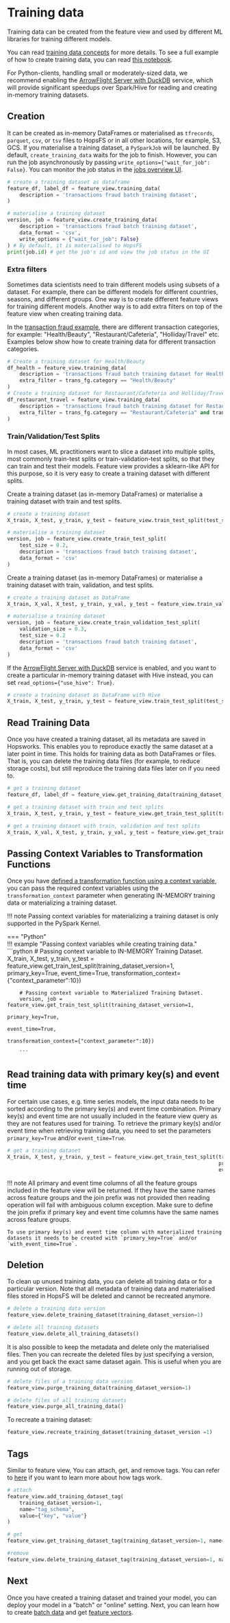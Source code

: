 # Training data

Training data can be created from the feature view and used by different ML libraries for training different models.

You can read [training data concepts](../../../concepts/fs/feature_view/offline_api.md) for more details. To see a full example of how to create training data, you can read [this notebook](https://github.com/logicalclocks/hopsworks-tutorials/blob/master/batch-ai-systems/fraud_batch/2_fraud_batch_training_pipeline.ipynb).

For Python-clients, handling small or moderately-sized data, we recommend enabling the [ArrowFlight Server with DuckDB](../../../setup_installation/common/arrow_flight_duckdb.md) service,
which will provide significant speedups over Spark/Hive for reading and creating in-memory training datasets.

## Creation
It can be created as in-memory DataFrames or materialised as `tfrecords`, `parquet`, `csv`, or `tsv` files to HopsFS or in all other locations, for example, S3, GCS. If you materialise a training dataset, a `PySparkJob` will be launched. By default, `create_training_data` waits for the job to finish. However, you can run the job asynchronously by passing `write_options={"wait_for_job": False}`. You can monitor the job status in the [jobs overview UI](../../projects/jobs/pyspark_job.md#step-1-jobs-overview). 

```python
# create a training dataset as dataframe
feature_df, label_df = feature_view.training_data(
    description = 'transactions fraud batch training dataset',
)

# materialise a training dataset
version, job = feature_view.create_training_data(
    description = 'transactions fraud batch training dataset',
    data_format = 'csv',
    write_options = {"wait_for_job": False}
) # By default, it is materialised to HopsFS
print(job.id) # get the job's id and view the job status in the UI
```


### Extra filters
Sometimes data scientists need to train different models using subsets of a dataset. For example, there can be different models for different countries, seasons, and different groups. One way is to create different feature views for training different models. Another way is to add extra filters on top of the feature view when creating training data.

In the [transaction fraud example](https://github.com/logicalclocks/hopsworks-tutorials/blob/master/batch-ai-systems/fraud_batch/1_fraud_batch_feature_pipeline.ipynb), there are different transaction categories, for example: "Health/Beauty", "Restaurant/Cafeteria", "Holliday/Travel" etc. Examples below show how to create training data for different transaction categories.
```python
# Create a training dataset for Health/Beauty
df_health = feature_view.training_data(
    description = 'transactions fraud batch training dataset for Health/Beauty',
    extra_filter = trans_fg.category == "Health/Beauty"
)
# Create a training dataset for Restaurant/Cafeteria and Holliday/Travel
df_restaurant_travel = feature_view.training_data(
    description = 'transactions fraud batch training dataset for Restaurant/Cafeteria and Holliday/Travel',
    extra_filter = trans_fg.category == "Restaurant/Cafeteria" and trans_fg.category == "Holliday/Travel"
)
```


### Train/Validation/Test Splits
In most cases, ML practitioners want to slice a dataset into multiple splits, most commonly train-test splits or train-validation-test splits, so that they can train and test their models. Feature view provides a sklearn-like API for this purpose, so it is very easy to create a training dataset with different splits.

Create a training dataset (as in-memory DataFrames) or materialise a training dataset with train and test splits.
```python
# create a training dataset 
X_train, X_test, y_train, y_test = feature_view.train_test_split(test_size=0.2)

# materialise a training dataset
version, job = feature_view.create_train_test_split(
    test_size = 0.2,
    description = 'transactions fraud batch training dataset',
    data_format = 'csv'
)
```

Create a training dataset (as in-memory DataFrames) or materialise a training dataset with train, validation, and test splits.
```python
# create a training dataset as DataFrame
X_train, X_val, X_test, y_train, y_val, y_test = feature_view.train_validation_test_split(validation_size=0.3, test_size=0.2)

# materialise a training dataset
version, job = feature_view.create_train_validation_test_split(
    validation_size = 0.3, 
    test_size = 0.2
    description = 'transactions fraud batch training dataset',
    data_format = 'csv'
)
```

If the [ArrowFlight Server with DuckDB](../../../setup_installation/common/arrow_flight_duckdb.md) service is enabled,
and you want to create a particular in-memory training dataset with Hive instead, you can set `read_options={"use_hive": True}`.
```python
# create a training dataset as DataFrame with Hive
X_train, X_test, y_train, y_test = feature_view.train_test_split(test_size=0.2, read_options={"use_hive: True})
```

## Read Training Data
Once you have created a training dataset, all its metadata are saved in Hopsworks. This enables you to reproduce exactly the same dataset at a later point in time. This holds for training data as both DataFrames or files. That is, you can delete the training data files (for example, to reduce storage costs), but still reproduce the training data files later on if you need to.
```python
# get a training dataset
feature_df, label_df = feature_view.get_training_data(training_dataset_version=1)

# get a training dataset with train and test splits
X_train, X_test, y_train, y_test = feature_view.get_train_test_split(training_dataset_version=1)

# get a training dataset with train, validation and test splits
X_train, X_val, X_test, y_train, y_val, y_test = feature_view.get_train_validation_test_split(training_dataset_version=1)
```

## Passing Context Variables to Transformation Functions
Once you have [defined a transformation function using a context variable](../transformation_functions.md#passing-context-variables-to-transformation-function), you can pass the required context variables using the `transformation_context` parameter when generating IN-MEMORY training data or materializing a training dataset.

!!! note
    Passing context variables for materializing a training dataset is only supported in the PySpark Kernel.


=== "Python"   
    !!! example "Passing context variables while creating training data."
        ```python
        # Passing context variable to IN-MEMORY Training Dataset.
        X_train, X_test, y_train, y_test = feature_view.get_train_test_split(training_dataset_version=1, 
                                                                         primary_key=True,
                                                                         event_time=True,
                                                                         transformation_context={"context_parameter":10})

        # Passing context variable to Materialized Training Dataset.
        version, job = feature_view.get_train_test_split(training_dataset_version=1, 
                                                                         primary_key=True,
                                                                         event_time=True,
                                                                         transformation_context={"context_parameter":10})

        ```

## Read training data with primary key(s) and event time
For certain use cases, e.g. time series models, the input data needs to be sorted according to the primary key(s) and event time combination. 
Primary key(s) and event time are not usually included in the feature view query as they are not features used for training.
To retrieve the primary key(s) and/or event time when retrieving training data, you need to set the parameters `primary_key=True` and/or `event_time=True`.


```python
# get a training dataset
X_train, X_test, y_train, y_test = feature_view.get_train_test_split(training_dataset_version=1, 
                                                                     primary_key=True,
                                                                     event_time=True)
```

!!! note
    All primary and event time columns of all the feature groups included in the feature view will be returned. If they have the same names across feature groups and the join prefix was not provided then reading operation will fail with ambiguous column exception.
    Make sure to define the join prefix if primary key and event time columns have the same names across feature groups. 

    To use primary key(s) and event time column with materialized training datasets it needs to be created with `primary_key=True` and/or `with_event_time=True`.  

## Deletion
To clean up unused training data, you can delete all training data or for a particular version. Note that all metadata of training data and materialised files stored in HopsFS will be deleted and cannot be recreated anymore.
```python
# delete a training data version
feature_view.delete_training_dataset(training_dataset_version=1)

# delete all training datasets
feature_view.delete_all_training_datasets()
```
It is also possible to keep the metadata and delete only the materialised files. Then you can recreate the deleted files by just specifying a version, and you get back the exact same dataset again. This is useful when you are running out of storage.
```python
# delete files of a training data version
feature_view.purge_training_data(training_dataset_version=1)

# delete files of all training datasets
feature_view.purge_all_training_data()
```
To recreate a training dataset:
```python
feature_view.recreate_training_dataset(training_dataset_version =1)
```

## Tags
Similar to feature view, You can attach, get, and remove tags. You can refer to [here](../tags/tags.md) if you want to learn more about how tags work.
```python
# attach
feature_view.add_training_dataset_tag(
    training_dataset_version=1, 
    name="tag_schema", 
    value={"key", "value"}
)

# get
feature_view.get_training_dataset_tag(training_dataset_version=1, name="tag_schema")

#remove
feature_view.delete_training_dataset_tag(training_dataset_version=1, name="tag_schema")
```

## Next
Once you have created a training dataset and trained your model, you can deploy your model in a "batch"  or "online" setting. Next, you can learn how to create [batch data](./batch-data.md) and get [feature vectors](./feature-vectors.md).